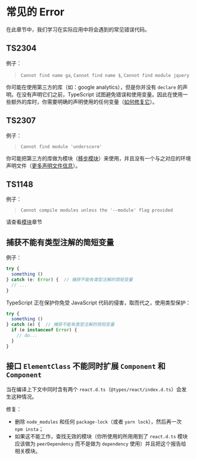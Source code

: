 # 常见的 Error

在此章节中，我们学习在实际应用中将会遇到的常见错误代码。

## TS2304

例子：

> `Cannot find name ga`, `Cannot find name $`, `Cannot find module jquery`

你可能在使用第三方的库（如：google analytics），但是你并没有 `declare` 的声明。在没有声明它们之前，TypeScript 试图避免错误和使用变量。因此在使用一些额外的库时，你需要明确的声明使用的任何变量（[如何修复它](../typings/ambient.md)）。

## TS2307

例子：

> `Cannot find module 'underscore'`

你可能把第三方的库做为模块（[移步模块](../project/modules.md)）来使用，并且没有一个与之对应的环境声明文件（[更多声明文件信息](../typings/ambient.md)）。

## TS1148

例子：

> `Cannot compile modules unless the '--module' flag provided`

请查看[模块](../project/modules.md)章节

## 捕获不能有类型注解的简短变量

例子：

```ts
try {
  something ()
} catch (e: Error) {  // 捕获不能有类型注解的简短变量
  // ...
}
```

TypeScript 正在保护你免受 JavaScript 代码的侵害，取而代之，使用类型保护：

```ts
try {
  something ()
} catch (e) {  // 捕获不能有类型注解的简短变量
  if (e instanceof Error) {
    // do...
  }
}
```

## 接口 `ElementClass` 不能同时扩展 `Component` 和 `Component`

当在编译上下文中同时含有两个 `react.d.ts`（`@types/react/index.d.ts`）会发生这种情况。

修复：

- 删除 `node_modules` 和任何 `package-lock`（或者 `yarn lock`），然后再一次 `npm insta`；
- 如果这不能工作，查找无效的模块（你所使用的所用用到了 `react.d.ts` 模块应该做为 `peerDependency` 而不是做为 `dependency` 使用）并且把这个报告给相关模块。